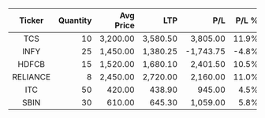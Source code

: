 | Ticker | Quantity | Avg Price | LTP | P/L | P/L % |
|:------:|---------:|----------:|----:|----:|------:|
| TCS    | 10       | 3,200.00  | 3,580.50 | 3,805.00  | 11.9% |
| INFY   | 25       | 1,450.00  | 1,380.25 | -1,743.75 | -4.8% |
| HDFCB  | 15       | 1,520.00  | 1,680.10 | 2,401.50  | 10.5% |
| RELIANCE | 8      | 2,450.00  | 2,720.00 | 2,160.00  | 11.0% |
| ITC    | 50       | 420.00    | 438.90   | 945.00    | 4.5%  |
| SBIN   | 30       | 610.00    | 645.30   | 1,059.00  | 5.8%  |
